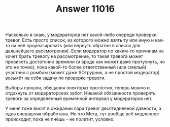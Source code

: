 ﻿---
title: "Answer 11016"
se.owner.user_id: 176217
se.owner.display_name: "αλεχολυτ"
se.owner.link: "https://ru.meta.stackoverflow.com/users/176217/%ce%b1%ce%bb%ce%b5%cf%87%ce%bf%ce%bb%cf%85%cf%84"
se.answer_id: 11016
se.question_id: 11011
se.post_type: answer
se.is_accepted: False
---
<p>Насколько я знаю, у модераторов нет какой-либо очереди проверки тревог. Есть просто список, из которого можно взять ту или иную и как-то на неё прореагировать (или вернуть обратно в список для дальнейшего рассмотрения). Если модератор по каким-то причинам не хочет брать тревогу на рассмотрение, то такая тревога может провисеть достаточно времени (и вроде как может даже протухнуть, но это не точно), пока какой-то более ответственный (или смелый) участник с ромбом (может даже SOтрудник, а не простой модератор) возьмёт на себя задачу по проверке тревоги.</p>
<p>Выборы прошли, обещания электорат проглотил, теперь можно и отдохнуть от модераторских забот. Никакой обязанности проверять тревоги за определённый временной интервал у модераторов нет.</p>
<p>У меня тоже висят в ожидании пара тревог десятидневной давности, а одна вчерашняя обработана. Но это Мета, тут вообще всё медленнее происходит, пока не пнёшь - не полетит, условно.</p>
